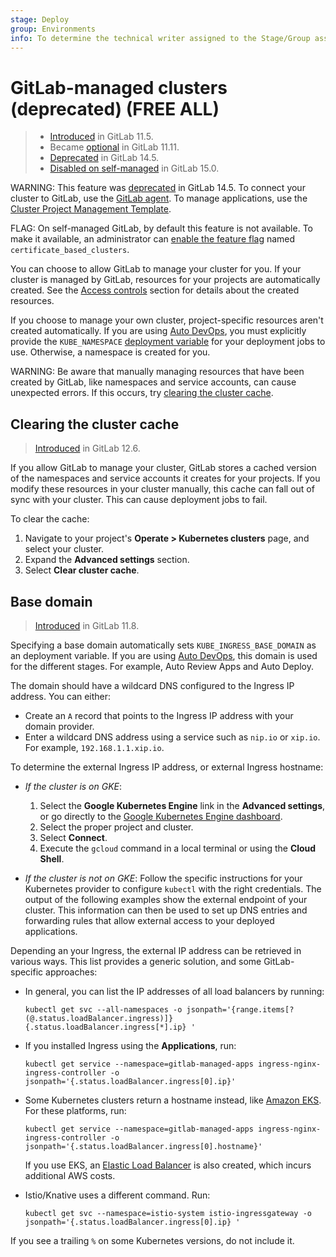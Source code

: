 ```yaml
---
stage: Deploy
group: Environments
info: To determine the technical writer assigned to the Stage/Group associated with this page, see https://about.gitlab.com/handbook/product/ux/technical-writing/#assignments
---
```


# GitLab-managed clusters (deprecated) **(FREE ALL)**

> - [Introduced](https://gitlab.com/gitlab-org/gitlab-foss/-/merge_requests/22011) in GitLab 11.5.
> - Became [optional](https://gitlab.com/gitlab-org/gitlab-foss/-/merge_requests/26565) in GitLab 11.11.
> - [Deprecated](https://gitlab.com/groups/gitlab-org/configure/-/epics/8) in GitLab 14.5.
> - [Disabled on self-managed](https://gitlab.com/gitlab-org/gitlab/-/issues/353410) in GitLab 15.0.

WARNING:
This feature was [deprecated](https://gitlab.com/groups/gitlab-org/configure/-/epics/8) in GitLab 14.5.
To connect your cluster to GitLab, use the [GitLab agent](../../../user/clusters/agent/index.md).
To manage applications, use the [Cluster Project Management Template](../../../user/clusters/management_project_template.md).

FLAG:
On self-managed GitLab, by default this feature is not available. To make it available, an administrator can [enable the feature flag](../../../administration/feature_flags.md) named `certificate_based_clusters`.

You can choose to allow GitLab to manage your cluster for you. If your cluster
is managed by GitLab, resources for your projects are automatically created. See
the [Access controls](cluster_access.md) section for
details about the created resources.

If you choose to manage your own cluster, project-specific resources aren't created
automatically. If you are using [Auto DevOps](../../../topics/autodevops/index.md), you must
explicitly provide the `KUBE_NAMESPACE` [deployment variable](deploy_to_cluster.md#deployment-variables)
for your deployment jobs to use. Otherwise, a namespace is created for you.

WARNING:
Be aware that manually managing resources that have been created by GitLab, like
namespaces and service accounts, can cause unexpected errors. If this occurs, try
[clearing the cluster cache](#clearing-the-cluster-cache).

## Clearing the cluster cache

> [Introduced](https://gitlab.com/gitlab-org/gitlab/-/issues/31759) in GitLab 12.6.

If you allow GitLab to manage your cluster, GitLab stores a cached
version of the namespaces and service accounts it creates for your projects. If you
modify these resources in your cluster manually, this cache can fall out of sync with
your cluster. This can cause deployment jobs to fail.

To clear the cache:

1. Navigate to your project's **Operate > Kubernetes clusters** page, and select your cluster.
1. Expand the **Advanced settings** section.
1. Select **Clear cluster cache**.

## Base domain

> [Introduced](https://gitlab.com/gitlab-org/gitlab-foss/-/merge_requests/24580) in GitLab 11.8.

Specifying a base domain automatically sets `KUBE_INGRESS_BASE_DOMAIN` as an deployment variable.
If you are using [Auto DevOps](../../../topics/autodevops/index.md), this domain is used for the different
stages. For example, Auto Review Apps and Auto Deploy.

The domain should have a wildcard DNS configured to the Ingress IP address.
You can either:

- Create an `A` record that points to the Ingress IP address with your domain provider.
- Enter a wildcard DNS address using a service such as `nip.io` or `xip.io`. For example, `192.168.1.1.xip.io`.

To determine the external Ingress IP address, or external Ingress hostname:

- *If the cluster is on GKE*:
  1. Select the **Google Kubernetes Engine** link in the **Advanced settings**,
     or go directly to the [Google Kubernetes Engine dashboard](https://console.cloud.google.com/kubernetes/).
  1. Select the proper project and cluster.
  1. Select **Connect**.
  1. Execute the `gcloud` command in a local terminal or using the **Cloud Shell**.

- *If the cluster is not on GKE*: Follow the specific instructions for your
  Kubernetes provider to configure `kubectl` with the right credentials.
  The output of the following examples show the external endpoint of your
  cluster. This information can then be used to set up DNS entries and forwarding
  rules that allow external access to your deployed applications.

Depending an your Ingress, the external IP address can be retrieved in various ways.
This list provides a generic solution, and some GitLab-specific approaches:

- In general, you can list the IP addresses of all load balancers by running:

  ```shell
  kubectl get svc --all-namespaces -o jsonpath='{range.items[?(@.status.loadBalancer.ingress)]}{.status.loadBalancer.ingress[*].ip} '
  ```

- If you installed Ingress using the **Applications**, run:

  ```shell
  kubectl get service --namespace=gitlab-managed-apps ingress-nginx-ingress-controller -o jsonpath='{.status.loadBalancer.ingress[0].ip}'
  ```

- Some Kubernetes clusters return a hostname instead, like
  [Amazon EKS](https://aws.amazon.com/eks/). For these platforms, run:

  ```shell
  kubectl get service --namespace=gitlab-managed-apps ingress-nginx-ingress-controller -o jsonpath='{.status.loadBalancer.ingress[0].hostname}'
  ```

  If you use EKS, an [Elastic Load Balancer](https://docs.aws.amazon.com/elasticloadbalancing/)
  is also created, which incurs additional AWS costs.

- Istio/Knative uses a different command. Run:

  ```shell
  kubectl get svc --namespace=istio-system istio-ingressgateway -o jsonpath='{.status.loadBalancer.ingress[0].ip} '
  ```

If you see a trailing `%` on some Kubernetes versions, do not include it.
